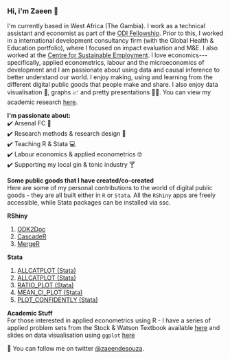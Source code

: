 ### Hi, i'm Zaeen 👋

I'm currently based in West Africa (The Gambia). I work as a technical assistant and economist as part of the [ODI Fellowship](https://odi.org/en/fellowship-scheme/). Prior to this, I worked in a international development consultancy firm (with the Global Health & Education portfolio), where I focused on impact evaluation and M&E. I also worked at the [Centre for Sustainable Employment](https://azimpremjiuniversity.edu.in/cse). I love economics---specifically, applied econometrics, labour and the microeconomics of development and I am passionate about using data and causal inference to better understand our world. I enjoy making, using and learning from the different digital public goods that people make and share. I also enjoy data visualisation 🎨, graphs 📈 and pretty presentations 👩‍🏫. You can view my academic research [here](https://scholar.google.com/citations?user=kParvqgAAAAJ&hl=en).

**I'm passionate about:**  
✔️ Arsenal FC 🔴  
✔️ Research methods & research design 📄  
✔️ Teaching R & Stata 💻  
✔️ Labour economics & applied econometrics 🤓    
✔️ Supporting my local gin & tonic industry 🍸  
 
**Some public goods that I have created/co-created** <br>
Here are some of my personal contributions to the world of digital public goods - they are all built either in ```R``` or ```Stata```. All the ```RShiny``` apps are freely accessible, while Stata packages can be installed via ssc.

**RShiny**<br>
1. [ODK2Doc](https://zaeendesouza.shinyapps.io/ODK2Doc/)
2. [CascadeR](https://zaeendesouza.shinyapps.io/CascadeR/)
3. [MergeR](https://zaeendesouza.shinyapps.io/MergeR/)

**Stata**<br>  
1. [ALLCATPLOT (Stata)](https://scholar.google.com/citations?view_op=view_citation&hl=en&user=kParvqgAAAAJ&citation_for_view=kParvqgAAAAJ:IjCSPb-OGe4C)
2. [ALLCATPLOT (Stata)](https://scholar.google.com/citations?view_op=view_citation&hl=en&user=kParvqgAAAAJ&citation_for_view=kParvqgAAAAJ:IjCSPb-OGe4C)
3. [RATIO_PLOT (Stata)](https://scholar.google.com/citations?view_op=view_citation&hl=en&user=kParvqgAAAAJ&citation_for_view=kParvqgAAAAJ:2osOgNQ5qMEC)
4. [MEAN_CI_PLOT (Stata)](https://scholar.google.com/citations?view_op=view_citation&hl=en&user=kParvqgAAAAJ&citation_for_view=kParvqgAAAAJ:d1gkVwhDpl0C)
5. [PLOT_CONFIDENTLY (Stata)](https://scholar.google.com/citations?view_op=view_citation&hl=en&user=kParvqgAAAAJ&citation_for_view=kParvqgAAAAJ:9yKSN-GCB0IC)

**Academic Stuff**<br>
For those interested in applied econometrics using R - I have a series of applied problem sets from the Stock & Watson Textbook available [here](https://github.com/zaeendesouza/econometric-methods) and slides on data visualisation using ```ggplot``` [here](https://github.com/zaeendesouza/ggplotworkshop)
 
📢 You can follow me on twitter [@zaeendesouza](https://twitter.com/zaeendesouza?lang=en).
